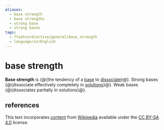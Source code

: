 ```yaml
---
aliases:
  - base strength
  - base strengths
  - strong base
  - strong bases
tags:
  - flashcard/active/general/base_strength
  - language/in/English
---
```


# base strength

__Base strength__ is {@{the tendency of a [base](base.md) to [dissociate](dissociation%20(chemistry).md)}@}. Strong bases {@{dissociate effectively completely in [solutions](solution%20(chemistry).md)}@}. Weak bases {@{dissociates partially in solutions}@}.

## references

This text incorporates [content](https://en.wikipedia.org/wiki/base_strength) from [Wikipedia](Wikipedia.md) available under the [CC BY-SA 4.0](https://creativecommons.org/licenses/by-sa/4.0/) license.
